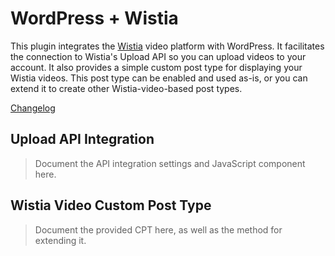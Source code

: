 # WordPress + Wistia

This plugin integrates the [Wistia](https://wistia.com) video platform with WordPress. It
facilitates the connection to Wistia's Upload API so you can upload videos to your account. It
also provides a simple custom post type for displaying your Wistia videos. This post type can
be enabled and used as-is, or you can extend it to create other Wistia-video-based post types.

[Changelog](CHANGELOG.md)

## Upload API Integration

> Document the API integration settings and JavaScript component here.

## Wistia Video Custom Post Type

> Document the provided CPT here, as well as the method for extending it.
